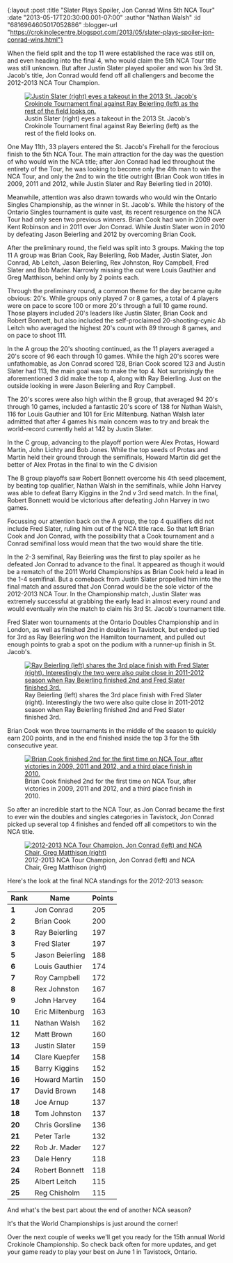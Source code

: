 {:layout :post
 :title "Slater Plays Spoiler, Jon Conrad Wins 5th NCA Tour"
 :date "2013-05-17T20:30:00.001-07:00"
 :author "Nathan Walsh"
 :id "6816964605017052886"
 :blogger-url "https://crokinolecentre.blogspot.com/2013/05/slater-plays-spoiler-jon-conrad-wins.html"}

When the field split and the top 11 were established the race was still on, and even heading into the final 4, who would claim the 5th NCA Tour title was still unknown. But after Justin Slater played spoiler and won his 3rd St. Jacob's title, Jon Conrad would fend off all challengers and become the 2012-2013 NCA Tour Champion.

<figure>
	<a href="/images/2013-05-17-slater-plays-spoiler-jon-conrad-wins/photo-2.jpg"><img src="/images/2013-05-17-slater-plays-spoiler-jon-conrad-wins/photo-2.jpg" alt="Justin Slater (right) eyes a takeout in the 2013 St. Jacob's Crokinole Tournament final against Ray Beierling (left) as the rest of the field looks on." /></a>
	<figcaption>Justin Slater (right) eyes a takeout in the 2013 St. Jacob's Crokinole Tournament final against Ray Beierling (left) as the rest of the field looks on.</figcaption>
</figure>

One May 11th, 33 players entered the St. Jacob's Firehall for the ferocious finish to the 5th NCA Tour. The main attraction for the day was the question of who would win the NCA title; after Jon Conrad had led throughout the entirety of the Tour, he was looking to become only the 4th man to win the NCA Tour, and only the 2nd to win the title outright (Brian Cook won titles in 2009, 2011 and 2012, while Justin Slater and Ray Beierling tied in 2010).

Meanwhile, attention was also drawn towards who would win the Ontario Singles Championship, as the winner in St. Jacob's. While the history of the Ontario Singles tournament is quite vast, its recent resurgence on the NCA Tour had only seen two previous winners. Brian Cook had won in 2009 over Kent Robinson and in 2011 over Jon Conrad. While Justin Slater won in 2010 by defeating Jason Beierling and 2012 by overcoming Brian Cook.

After the preliminary round, the field was split into 3 groups. Making the top 11 A group was Brian Cook, Ray Beierling, Rob Mader, Justin Slater, Jon Conrad, Ab Leitch, Jason Beierling, Rex Johnston, Roy Campbell, Fred Slater and Bob Mader. Narrowly missing the cut were Louis Gauthier and Greg Matthison, behind only by 2 points each.

Through the preliminary round, a common theme for the day became quite obvious: 20's. While groups only played 7 or 8 games, a total of 4 players were on pace to score 100 or more 20's through a full 10 game round. Those players included 20's leaders like Justin Slater, Brian Cook and Robert Bonnett, but also included the self-proclaimed 20-shooting-cynic Ab Leitch who averaged the highest 20's count with 89 through 8 games, and on pace to shoot 111.

In the A group the 20's shooting continued, as the 11 players averaged a 20's score of 96 each through 10 games. While the high 20's scores were unfathomable, as Jon Conrad scored 128, Brian Cook scored 123 and Justin Slater had 113, the main goal was to make the top 4. Not surprisingly the aforementioned 3 did make the top 4, along with Ray Beierling. Just on the outside looking in were Jason Beierling and Roy Campbell.

The 20's scores were also high within the B group, that averaged 94 20's through 10 games, included a fantastic 20's score of 138 for Nathan Walsh, 116 for Louis Gauthier and 101 for Eric Miltenburg. Nathan Walsh later admitted that after 4 games his main concern was to try and break the world-record currently held at 142 by Justin Slater.

In the C group, advancing to the playoff portion were Alex Protas, Howard Martin, John Lichty and Bob Jones. While the top seeds of Protas and Martin held their ground through the semifinals, Howard Martin did get the better of Alex Protas in the final to win the C division

The B group playoffs saw Robert Bonnett overcome his 4th seed placement, by beating top qualifier, Nathan Walsh in the semifinals, while John Harvey was able to defeat Barry Kiggins in the 2nd v 3rd seed match. In the final, Robert Bonnett would be victorious after defeating John Harvey in two games.

Focussing our attention back on the A group, the top 4 qualifiers did not include Fred Slater, ruling him out of the NCA title race. So that left Brian Cook and Jon Conrad, with the possibility that a Cook tournament and a Conrad semifinal loss would mean that the two would share the title.

In the 2-3 semifinal, Ray Beierling was the first to play spoiler as he defeated Jon Conrad to advance to the final. It appeared as though it would be a rematch of the 2011 World Championships as Brian Cook held a lead in the 1-4 semifinal. But a comeback from Justin Slater propelled him into the final match and assured that Jon Conrad would be the sole victor of the 2012-2013 NCA Tour. In the Championship match, Justin Slater was extremely successful at grabbing the early lead in almost every round and would eventually win the match to claim his 3rd St. Jacob's tournament title.

Fred Slater won tournaments at the Ontario Doubles Championship and in London, as well as finished 2nd in doubles in Tavistock, but ended up tied for 3rd as Ray Beierling won the Hamilton tournament, and pulled out enough points to grab a spot on the podium with a runner-up finish in St. Jacob's.

<figure>
	<a href="/images/2013-05-17-slater-plays-spoiler-jon-conrad-wins/photo-5.jpg"><img src="/images/2013-05-17-slater-plays-spoiler-jon-conrad-wins/photo-5.jpg" alt="Ray Beierling (left) shares the 3rd place finish with Fred Slater (right). Interestingly the two were also quite close in 2011-2012 season when Ray Beierling finished 2nd and Fred Slater finished 3rd." /></a>
	<figcaption>Ray Beierling (left) shares the 3rd place finish with Fred Slater (right). Interestingly the two were also quite close in 2011-2012 season when Ray Beierling finished 2nd and Fred Slater finished 3rd.</figcaption>
</figure>

Brian Cook won three tournaments in the middle of the season to quickly earn 200 points, and in the end finished inside the top 3 for the 5th consecutive year.

<figure>
	<a href="/images/2013-05-17-slater-plays-spoiler-jon-conrad-wins/photo-4.jpg"><img src="/images/2013-05-17-slater-plays-spoiler-jon-conrad-wins/photo-4.jpg" alt="Brian Cook finished 2nd for the first time on NCA Tour, after victories in 2009, 2011 and 2012, and a third place finish in 2010." /></a>
	<figcaption>Brian Cook finished 2nd for the first time on NCA Tour, after victories in 2009, 2011 and 2012, and a third place finish in 2010.</figcaption>
</figure>

So after an incredible start to the NCA Tour, as Jon Conrad became the first to ever win the doubles and singles categories in Tavistock, Jon Conrad picked up several top 4 finishes and fended off all competitors to win the NCA title.

<figure>
	<a href="/images/2013-05-17-slater-plays-spoiler-jon-conrad-wins/photo-3.jpg"><img src="/images/2013-05-17-slater-plays-spoiler-jon-conrad-wins/photo-3.jpg" alt="2012-2013 NCA Tour Champion, Jon Conrad (left) and NCA Chair, Greg Matthison (right)" /></a>
	<figcaption>2012-2013 NCA Tour Champion, Jon Conrad (left) and NCA Chair, Greg Matthison (right)</figcaption>
</figure>

Here's the look at the final NCA standings for the 2012-2013 season:

<table>
	<thead>
		<tr>
			<th>Rank</th>
			<th>Name</th>
			<th>Points</th>
		</tr>
	</thead>
	<tbody>
		<tr>
			<td><strong>1</strong></td>
			<td>Jon Conrad</td>
			<td>205</td>
		</tr>
		<tr>
			<td><strong>2</strong></td>
			<td>Brian Cook</td>
			<td>200</td>
		</tr>
		<tr>
			<td><strong>3</strong></td>
			<td>Ray Beierling</td>
			<td>197</td>
		</tr>
		<tr>
			<td><strong>3</strong></td>
			<td>Fred Slater</td>
			<td>197</td>
		</tr>
		<tr>
			<td><strong>5</strong></td>
			<td>Jason Beierling</td>
			<td>188</td>
		</tr>
		<tr>
			<td><strong>6</strong></td>
			<td>Louis Gauthier</td>
			<td>174</td>
		</tr>
		<tr>
			<td><strong>7</strong></td>
			<td>Roy Campbell</td>
			<td>172</td>
		</tr>
		<tr>
			<td><strong>8</strong></td>
			<td>Rex Johnston</td>
			<td>167</td>
		</tr>
		<tr>
			<td><strong>9</strong></td>
			<td>John Harvey</td>
			<td>164</td>
		</tr>
		<tr>
			<td><strong>10</strong></td>
			<td>Eric Miltenburg</td>
			<td>163</td>
		</tr>
		<tr>
			<td><strong>11</strong></td>
			<td>Nathan Walsh</td>
			<td>162</td>
		</tr>
		<tr>
			<td><strong>12</strong></td>
			<td>Matt Brown</td>
			<td>160</td>
		</tr>
		<tr>
			<td><strong>13</strong></td>
			<td>Justin Slater</td>
			<td>159</td>
		</tr>
		<tr>
			<td><strong>14</strong></td>
			<td>Clare Kuepfer</td>
			<td>158</td>
		</tr>
		<tr>
			<td><strong>15</strong></td>
			<td>Barry Kiggins</td>
			<td>152</td>
		</tr>
		<tr>
			<td><strong>16</strong></td>
			<td>Howard Martin</td>
			<td>150</td>
		</tr>
		<tr>
			<td><strong>17</strong></td>
			<td>David Brown</td>
			<td>148</td>
		</tr>
		<tr>
			<td><strong>18</strong></td>
			<td>Joe Arnup</td>
			<td>137</td>
		</tr>
		<tr>
			<td><strong>18</strong></td>
			<td>Tom Johnston</td>
			<td>137</td>
		</tr>
		<tr>
			<td><strong>20</strong></td>
			<td>Chris Gorsline</td>
			<td>136</td>
		</tr>
		<tr>
			<td><strong>21</strong></td>
			<td>Peter Tarle</td>
			<td>132</td>
		</tr>
		<tr>
			<td><strong>22</strong></td>
			<td>Rob Jr. Mader</td>
			<td>127</td>
		</tr>
		<tr>
			<td><strong>23</strong></td>
			<td>Dale Henry</td>
			<td>118</td>
		</tr>
		<tr>
			<td><strong>24</strong></td>
			<td>Robert Bonnett</td>
			<td>118</td>
		</tr>
		<tr>
			<td><strong>25</strong></td>
			<td>Albert Leitch</td>
			<td>115</td>
		</tr>
		<tr>
			<td><strong>25</strong></td>
			<td>Reg Chisholm</td>
			<td>115</td>
		</tr>
	</tbody>
</table>

And what's the best part about the end of another NCA season?

It's that the World Championships is just around the corner!

Over the next couple of weeks we'll get you ready for the 15th annual World Crokinole Championship. So check back often for more updates, and get your game ready to play your best on June 1 in Tavistock, Ontario.

